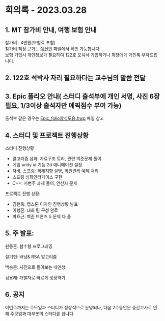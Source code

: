 # 회의록 - 2023.03.28

## 1. MT 참가비 안내, 여행 보험 안내
참가비 : 4만원(보험료 포함)  
참가비 책정 근거는 [예산안](https://docs.google.com/spreadsheets/d/12KvGnkEw8dgASIWhEucCALjC8TADfsJS63Rb947b8N4/edit?usp=sharing) 파일에서 확인 가능합니다.  
보험 가입시 개인정보가 필요하여 122호 오셔서 기입하거나 회장에게 개인톡 부탁드립니다.

## 2. 122호 석박사 자리 필요하다는 교수님의 말씀 전달

## 3. Epic 폴리오 안내( 스터디 출석부에 개인 서명, 사진 6장 필요, 1/3이상 출석자만 에픽점수 부여 가능)
출석부 같은 경우는 [Epic_folio양식모음.hwp](https://drive.google.com/file/d/1ZqOx0kXWefti4x-uq59AYorNp485bbMI/view?usp=sharing) 파일 참고

## 4. 스터디 및 프로젝트 진행상황

스터디 진행상황

- 알고리즘 심화: 자료구조 트리, 관련 백준문제 풀이
- 게임 unity ui 기능 2d 애니메이션 설정
- 자바, 스프링: 객체지향 설명, 회원관리 예제 처리
- 스프링 심화인터페이스 구현
- C++:  저번주 과제 풀이, 연산자 문제

프로젝트 진행 상황: 

- 김현욱: 캡스톤 디자인 진행상황 발표
- 이형진: 대회 팀 구성 완료
- 박효근: 백준 브론즈 5 문제 다 품

## 5. 주 발표:

원동훈: 함수형 프로그래밍

설기현: 배낭& RSA 알고리즘

백승훈: 사진으로 돌아보는 내인생

김용래: 개발자로 빠르게 성장하기

## 6. 공지
이번주까지는 주모임과 스터디가 정상적으로 운영되나, 다음 2주동안은 중간고사로 인해 주모임과 대부분의 스터디를 쉽니다.
